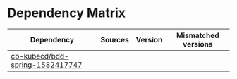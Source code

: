 # Dependency Matrix

Dependency | Sources | Version | Mismatched versions
---------- | ------- | ------- | -------------------
[cb-kubecd/bdd-spring-1582417747](https://github.com/cb-kubecd/bdd-spring-1582417747.git) |  | []() | 
